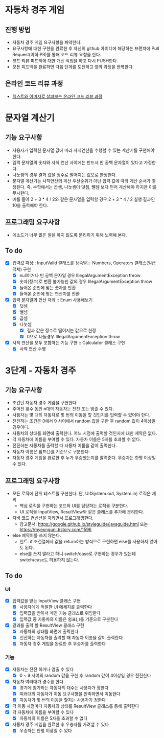 # 자동차 경주 게임
## 진행 방법
* 자동차 경주 게임 요구사항을 파악한다.
* 요구사항에 대한 구현을 완료한 후 자신의 github 아이디에 해당하는 브랜치에 Pull Request(이하 PR)를 통해 코드 리뷰 요청을 한다.
* 코드 리뷰 피드백에 대한 개선 작업을 하고 다시 PUSH한다.
* 모든 피드백을 완료하면 다음 단계를 도전하고 앞의 과정을 반복한다.

## 온라인 코드 리뷰 과정
* [텍스트와 이미지로 살펴보는 온라인 코드 리뷰 과정](https://github.com/next-step/nextstep-docs/tree/master/codereview)

# 문자열 계산기
## 기능 요구사항
* 사용자가 입력한 문자열 값에 따라 사칙연산을 수행할 수 있는 계산기를 구현해야 한다.
* 입력 문자열의 숫자와 사칙 연산 사이에는 반드시 빈 공백 문자열이 있다고 가정한다.
* 나눗셈의 경우 결과 값을 정수로 떨어지는 값으로 한정한다.
* 문자열 계산기는 사칙연산의 계산 우선순위가 아닌 입력 값에 따라 계산 순서가 결정된다. 즉, 수학에서는 곱셈, 나눗셈이 덧셈, 뺄셈 보다 먼저 계산해야 하지만 이를 무시한다.
* 예를 들어 2 + 3 * 4 / 2와 같은 문자열을 입력할 경우 2 + 3 * 4 / 2 실행 결과인 10을 출력해야 한다.

## 프로그래밍 요구사항
* 메소드가 너무 많은 일을 하지 않도록 분리하기 위해 노력해 본다.

## To do
 - [X] 입력값 파싱:: InputValid 클래스를 상속받는 Numbers, Operators 클래스(일급객체) 구현
    - [X] null이거나 빈 공백 문자일 경우 IllegalArgumentException throw
    - [X] 숫자(정수)로 변환 불가능한 값의 경우 IllegalArgumentException throw
    - [X] 들어온 순번에 맞는 숫자를 반환
    - [X] 들어온 순번에 맞는 연산자를 반환
- [X] 입력 문자열의 연산 처리 :: Enum 사용해보기
    - [X] 덧셈
    - [X] 뺄셈
    - [X] 곱셈
    - [X] 나눗셈
        - [X] 결과 값은 정수로 떨어지는 값으로 한정
        - [X] 0으로 나눌경우 IllegalArgumentException throw
 - [X] 사칙 연산을 모두 포함하는 기능 구현 :: Calculator 클래스 구현
    - [X] 사칙 연산 수행
    
# 3단계 - 자동차 경주
## 기능 요구사항
* 초간단 자동차 경주 게임을 구현한다.
* 주어진 횟수 동안 n대의 자동차는 전진 또는 멈출 수 있다.
* 사용자는 몇 대의 자동차로 몇 번의 이동을 할 것인지를 입력할 수 있어야 한다.
* 전진하는 조건은 0에서 9 사이에서 random 값을 구한 후 random 값이 4이상일 경우이다.
* 자동차의 상태를 화면에 출력한다. 어느 시점에 출력할 것인지에 대한 제약은 없다.
* 각 자동차에 이름을 부여할 수 있다. 자동차 이름은 5자를 초과할 수 없다.
* 전진하는 자동차를 출력할 때 자동차 이름을 같이 출력한다.
* 자동차 이름은 쉼표(,)를 기준으로 구분한다.
* 자동차 경주 게임을 완료한 후 누가 우승했는지를 알려준다. 우승자는 한명 이상일 수 있다.

## 프로그래밍 요구사항
* 모든 로직에 단위 테스트를 구현한다. 단, UI(System.out, System.in) 로직은 제외
    * 핵심 로직을 구현하는 코드와 UI를 담당하는 로직을 구분한다.
    * UI 로직을 InputView, ResultView와 같은 클래스를 추가해 분리한다.
* 자바 코드 컨벤션을 지키면서 프로그래밍한다.
    * 참고문서: https://google.github.io/styleguide/javaguide.html 또는 https://myeonguni.tistory.com/1596
* else 예약어를 쓰지 않는다.
    * 힌트: if 조건절에서 값을 return하는 방식으로 구현하면 else를 사용하지 않아도 된다.
    * else를 쓰지 말라고 하니 switch/case로 구현하는 경우가 있는데 switch/case도 허용하지 않는다.
    
## To do

### UI
 - [X] 입력값을 받는 InputView 클래스 구현
    - [X] 사용자에게 적절한 UI 메세지를 출력한다
    - [X] 입력값을 받아서 메인 기능 클래스로 위임한다
    - [X] 입력값 중 자동차의 이름은 쉼표(,)를 기준으로 구분한다
 - [X] 결과를 출력 할 ResultView 클래스 구현
    - [X] 자동차의 상태를 화면에 출력한다
    - [X] 전진하는 자동차를 출력할 때 자동차 이름을 같이 출력한다
    - [X] 자동차 경주 게임을 완료한 후 우승자를 출력한다

### 기능
 - [X] 자동차는 전진 하거나 멈출 수 있다
    - [X] 0 ~ 9 사이의 random 값을 구한 후 random 값이 4이상일 경우 전진한다
 - [X] 자동차 여러대가 경주를 한다
    - [X] 경기에 참가하는 자동차의 대수는 사용자가 정한다
    - [X] 여러대의 자동차가 이동 요구사항을 만족하면서 이동한다
    - [X] 자동차가 몇 번의 이동을 할지는 사용자가 정한다
 - [X] 각 이동 시점마다 자동차의 상태를 ResultView 클래스를 통해 출력한다
 - [X] 각 자동차에 이름을 부여할 수 있다
    - [X] 자동차의 이름은 5자를 초과할 수 없다
 - [X] 자동차 경주 게임을 완료한 후 우승자를 가려낼 수 있다
    - [X] 우승자는 한명 이상일 수 있다